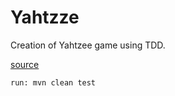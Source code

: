 # Yahtzze 

Creation of Yahtzee game using TDD.

[source](http://codingdojo.org/kata/Yahtzee/)

`run: mvn clean test`



